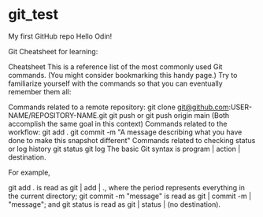 # git_test

My first GitHub repo
Hello Odin!

Git Cheatsheet for learning:

Cheatsheet
This is a reference list of the most commonly used Git commands. (You might consider bookmarking this handy page.) Try to familiarize yourself with the commands so that you can eventually remember them all:

Commands related to a remote repository:
git clone git@github.com:USER-NAME/REPOSITORY-NAME.git
git push or git push origin main (Both accomplish the same goal in this context)
Commands related to the workflow:
git add .
git commit -m "A message describing what you have done to make this snapshot different"
Commands related to checking status or log history
git status
git log
The basic Git syntax is program | action | destination.

For example,

git add . is read as git | add | ., where the period represents everything in the current directory;
git commit -m "message" is read as git | commit -m | "message"; and
git status is read as git | status | (no destination).
